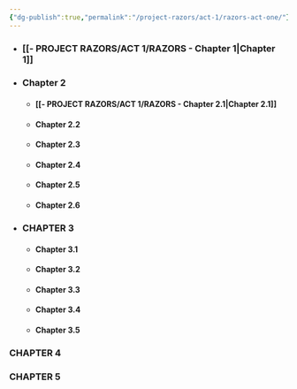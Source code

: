 ```yaml
---
{"dg-publish":true,"permalink":"/project-razors/act-1/razors-act-one/"}
---
```



- ### [[- PROJECT RAZORS/ACT 1/RAZORS - Chapter 1\|Chapter 1]]
- ### Chapter 2
	- #### [[- PROJECT RAZORS/ACT 1/RAZORS - Chapter 2.1\|Chapter 2.1]]
	- #### Chapter 2.2
	- #### Chapter 2.3
	- #### Chapter 2.4
	- #### Chapter 2.5
	- #### Chapter 2.6

- ### CHAPTER 3
	- #### Chapter 3.1
	- #### Chapter 3.2
	- #### Chapter 3.3
	- #### Chapter 3.4
	- #### Chapter 3.5
### CHAPTER 4
### CHAPTER 5